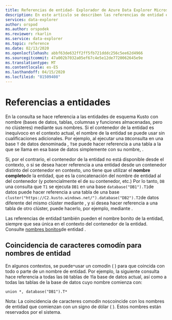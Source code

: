 ```yaml
---
title: Referencias de entidad- Explorador de Azure Data Explorer Microsoft Docs
description: En este artículo se describen las referencias de entidad en Azure Data Explorer.
services: data-explorer
author: orspod
ms.author: orspodek
ms.reviewer: rkarlin
ms.service: data-explorer
ms.topic: reference
ms.date: 02/13/2020
ms.openlocfilehash: abbf63de632ff2ff5fb721dddc256c5ee62d4966
ms.sourcegitcommit: 47a002b7032a05ef67c4e5e12de7720062645e9e
ms.translationtype: MT
ms.contentlocale: es-ES
ms.lasthandoff: 04/15/2020
ms.locfileid: "81509408"
---
```

# <a name="entity-references"></a>Referencias a entidades

En la consulta se hace referencia a las entidades de esquema Kusto con nombre (bases de datos, tablas, columnas y funciones almacenadas, pero no clústeres) mediante sus nombres. Si el contenedor de la entidad es inequívoco en el contexto actual, el nombre de la entidad se puede usar sin cualificaciones adicionales. Por ejemplo, al ejecutar una `DB`consulta en una base `T` de datos denominada , `T`se puede hacer referencia a una tabla a la que se llama en esa base de datos simplemente con su nombre, .

Si, por el contrario, el contenedor de la entidad no está disponible desde el contexto, o si se desea hacer referencia a una entidad desde un contenedor distinto del contenedor en contexto, uno tiene que utilizar el **nombre completo**de la entidad, que es la concatenación del nombre de entidad al del contenedor (y potencialmente el de su contenedor, etc.) Por lo tanto, `DB` una consulta que `T1` se ejecuta `DB1` en una base `database("DB1").T1`de datos puede hacer referencia a una tabla de una base `cluster("https://C2.kusto.windows.net/").database("DB2").T2`de datos diferente del mismo clúster mediante , y si desea hacer referencia a una tabla de otro clúster, puede hacerlo, por ejemplo, mediante .

Las referencias de entidad también pueden el nombre bonito de la entidad, siempre que sea única en el contexto del contenedor de la entidad. Consulte [nombres bonitos](./entity-names.md#entity-pretty-names)de entidad .

## <a name="wildcard-matching-for-entity-names"></a>Coincidencia de caracteres comodín para nombres de entidad

En algunos contextos, se puede`*`usar un comodín ( ) para que coincida con todo o parte de un nombre de entidad. Por ejemplo, la siguiente consulta hace referencia a todas las `DB` tablas de `T`la base de datos actual, así como a todas las tablas de la base de datos cuyo nombre comienza con:

```kusto
union *, database("DB1").T*
```

Nota: La coincidencia de caracteres comodín no`$`coincide con los nombres de entidad que comienzan con un signo de dólar ( ).
Estos nombres están reservados por el sistema.



